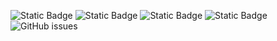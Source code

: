 ![Static Badge](https://img.shields.io/badge/blacklists-60-000000) ![Static Badge](https://img.shields.io/badge/blacklisted-2716512-cc0000) ![Static Badge](https://img.shields.io/badge/whitelisted-2244-00CC00) ![Static Badge](https://img.shields.io/badge/streaming_blacklist-28107-000000) ![GitHub issues](https://img.shields.io/github/issues/fabriziosalmi/blacklists)
